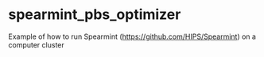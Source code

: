 # spearmint_pbs_optimizer
Example of how to run Spearmint (https://github.com/HIPS/Spearmint) on a computer cluster
